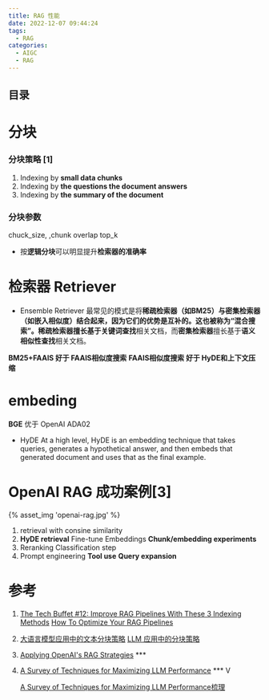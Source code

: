 ```yaml
---
title: RAG 性能
date: 2022-12-07 09:44:24
tags:
  - RAG
categories: 
  - AIGC
  - RAG  
---
```


<p></p>
<!-- more -->



## 目录
<!-- toc -->



# 分块

### 分块策略  [1]
1. Indexing by **small data chunks**
2. Indexing by **the questions the document answers**
3. Indexing by **the summary of the document**

### 分块参数
chuck_size, ,chunk overlap
top_k
+ 按**逻辑分块**可以明显提升**检索器的准确率**

# 检索器 Retriever
+ Ensemble Retriever
最常见的模式是将**稀疏检索器（如BM25）**与**密集检索器（如嵌入相似度）**结合起来，因为它们的优势是互补的。这也被称为“混合搜索”。**稀疏检索器**擅长基于**关键词查找**相关文档，而**密集检索器**擅长基于**语义相似性查找**相关文档。

**BM25+FAAIS   好于 FAAIS相似度搜索**
**FAAIS相似度搜索 好于 HyDE和上下文压缩**

# embeding
**BGE** 优于 OpenAI ADA02

+ HyDE
At a high level, HyDE is an embedding technique that takes queries, generates a hypothetical answer, and then embeds that generated document and uses that as the final example.

# OpenAI RAG 成功案例[3]
{% asset_img 'openai-rag.jpg' %}

1. retrieval with consine similarity
2. **HyDE retrieval**
   Fine-tune Embeddings
   **Chunk/embedding experiments**
3. Reranking
   Classification step
4. Prompt engineering
   **Tool use**
   **Query expansion**

# 参考

1. [The Tech Buffet #12: Improve RAG Pipelines With These 3 Indexing Methods](https://thetechbuffet.substack.com/p/rag-indexing-methods)
   [How To Optimize Your RAG Pipelines](https://newsletter.theaiedge.io/p/how-to-optimize-your-rag-pipelines)

2. [大语言模型应用中的文本分块策略](https://hustai.gitee.io/zh/posts/rag/Chunking-Strategies.html)
   [LLM 应用中的分块策略 ](https://yangfei.me/tutorials/chunking-strategies)

3. [Applying OpenAI's RAG Strategies](https://blog.langchain.dev/applying-openai-rag/)   *** 

4. [A Survey of Techniques for Maximizing LLM Performance](https://www.youtube.com/watch?v=ahnGLM-RC1Y)  *** V

   [A Survey of Techniques for Maximizing LLM Performance梳理](https://zhuanlan.zhihu.com/p/670880685) 
